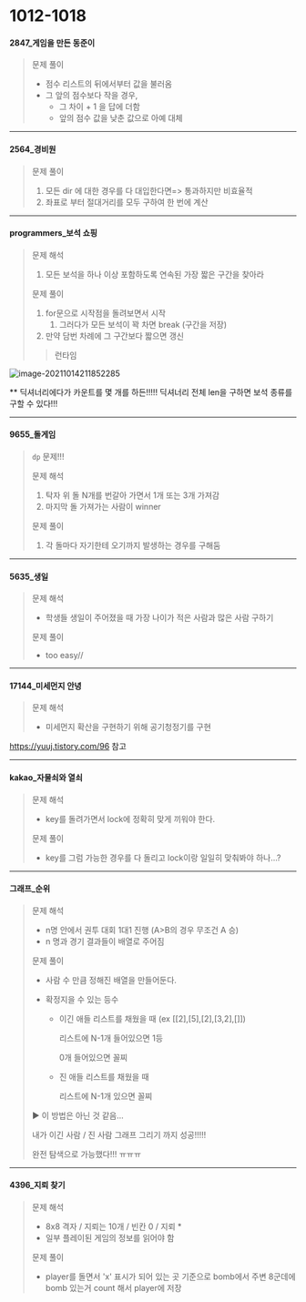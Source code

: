 # 1012-1018

#### 2847_게임을 만든 동준이

> 문제 풀이
>
> - 점수 리스트의 뒤에서부터 값을 불러옴 
> - 그 앞의 점수보다 작을 경우,
>   - 그 차이 + 1 을 답에 더함 
>   - 앞의 점수 값을 낮춘 값으로 아예 대체 

<hr>

#### 2564_경비원


> 문제 풀이
>
> 1. 모든 dir 에 대한 경우를 다 대입한다면=> 통과하지만 비효율적 
> 2. 좌표로 부터 절대거리를 모두 구하여 한 번에 계산 

<hr>

#### programmers_보석 쇼핑

> 문제 해석
>
> 1. 모든 보석을 하나 이상 포함하도록 연속된 가장 짧은 구간을 찾아라
>
> 문제 풀이
>
> 1. for문으로 시작점을 돌려보면서 시작 
>    1. 그러다가 모든 보석이 꽉 차면 break (구간을 저장)
> 2. 만약 담번 차례에 그 구간보다 짧으면 갱신 
>
> > 런타임

![image-20211014211852285](C:\Users\multicampus\AppData\Roaming\Typora\typora-user-images\image-20211014211852285.png)

** 딕셔너리에다가 카운트를 몇 개를 하든!!!!! 딕셔너리 전체 len을 구하면 보석 종류를 구할 수 있다!!! 

<hr>

#### 9655_돌게임

> `dp` 문제!!!
>
> 문제 해석
>
> 1) 탁자 위 돌 N개를 번갈아 가면서 1개 또는 3개 가져감 
> 2) 마지막 돌 가져가는 사람이 winner 
>
> 문제 풀이 
>
> 1. 각 돌마다 자기한테 오기까지 발생하는 경우를 구해둠 

<hr>

#### 5635_생일

> 문제 해석
>
> - 학생들 생일이 주어졌을 때 가장 나이가 적은 사람과 많은 사람 구하기 
>
> 문제 풀이 
>
> - too easy//

<hr>

#### 17144_미세먼지 안녕

> 문제 해석 
>
> - 미세먼지 확산을 구현하기 위해 공기청정기를 구현 

https://yuuj.tistory.com/96 참고

<hr>

#### kakao_자물쇠와 열쇠

> 문제 해석
>
> - key를 돌려가면서 lock에 정확히 맞게 끼워야 한다.
>
> 문제 풀이 
>
> - key를 그럼 가능한 경우를 다 돌리고 lock이랑 일일히 맞춰봐야 하나...?

<hr>

#### 그래프_순위

> 문제 해석 
>
> - n명 안에서 권투 대회 1대1 진행 (A>B의 경우 무조건 A 승)
> - n 명과 경기 결과들이 배열로 주어짐 
>
> 문제 풀이
>
> - 사람 수 만큼 정해진 배열을 만들어둔다. 
>
> - 확정지을 수 있는 등수
>
>   - 이긴 애들 리스트를 채웠을 때 (ex [[2],[5],[2],[3,2],[]])
>
>     리스트에 N-1개 들어있으면 1등
>
>     0개 들어있으면 꼴찌
>
>   - 진 애들 리스트를 채웠을 때 
>
>     리스트에 N-1개 있으면 꼴찌
>
> :arrow_forward: 이 방법은 아닌 것 같음...
>
> 내가 이긴 사람 / 진 사람 그래프 그리기 까지 성공!!!!!
>
> 완전 탐색으로 가능했다!!! ㅠㅠㅠ 

<hr>

#### 4396_지뢰 찾기

> 문제 해석
>
> - 8x8 격자 / 지뢰는 10개 / 빈칸 0 / 지뢰 * 
> - 일부 플레이된 게임의 정보를 읽어야 함 
>
> 문제 풀이
>
> - player를 돌면서 'x' 표시가 되어 있는 곳 기준으로 bomb에서 주변 8군데에 bomb 있는거 count 해서 player에 저장 



